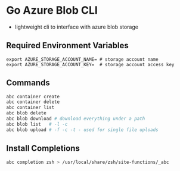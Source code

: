 # Go Azure Blob CLI
- lightweight cli to interface with azure blob storage

## Required Environment Variables
```
export AZURE_STORAGE_ACCOUNT_NAME= # storage account name 
export AZURE_STORAGE_ACCOUNT_KEY=  # storage account access key
```

## Commands
```bash
abc container create
abc container delete
abc container list
abc blob delete
abc blob download # download everything under a path
abc blob list   # -l -c
abc blob upload # -f -c -t - used for single file uploads
```

## Install Completions
```bash
abc completion zsh > /usr/local/share/zsh/site-functions/_abc
```
